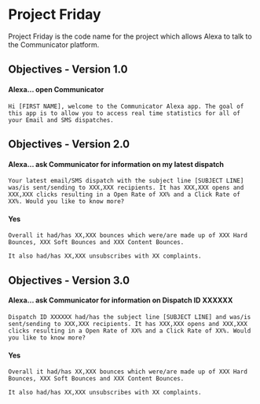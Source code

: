 # Project Friday
Project Friday is the code name for the project which allows Alexa to talk to the Communicator platform.

## Objectives - Version 1.0

#### Alexa... open Communicator

```
Hi [FIRST NAME], welcome to the Communicator Alexa app. The goal of this app is to allow you to access real time statistics for all of your Email and SMS dispatches.
```

## Objectives - Version 2.0

#### Alexa... ask Communicator for information on my latest dispatch

```
Your latest email/SMS dispatch with the subject line [SUBJECT LINE] was/is sent/sending to XXX,XXX recipients. It has XXX,XXX opens and XXX,XXX clicks resulting in a Open Rate of XX% and a Click Rate of XX%. Would you like to know more?
```

#### Yes

```
Overall it had/has XX,XXX bounces which were/are made up of XXX Hard Bounces, XXX Soft Bounces and XXX Content Bounces.

It also had/has XX,XXX unsubscribes with XX complaints.
```

## Objectives - Version 3.0

#### Alexa... ask Communicator for information on Dispatch ID XXXXXX

```
Dispatch ID XXXXXX had/has the subject line [SUBJECT LINE] and was/is sent/sending to XXX,XXX recipients. It has XXX,XXX opens and XXX,XXX clicks resulting in a Open Rate of XX% and a Click Rate of XX%. Would you like to know more?
```

#### Yes

```
Overall it had/has XX,XXX bounces which were/are made up of XXX Hard Bounces, XXX Soft Bounces and XXX Content Bounces.

It also had/has XX,XXX unsubscribes with XX complaints.
```
